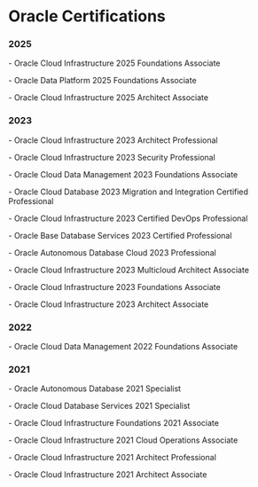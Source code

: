 <h1> Oracle Certifications </h1>

<h3> 2025 </h3>
<p> - Oracle Cloud Infrastructure 2025 Foundations Associate
<p> - Oracle Data Platform 2025 Foundations Associate
<p> - Oracle Cloud Infrastructure 2025 Architect Associate

<h3> 2023 </h3>
<p> - Oracle Cloud Infrastructure 2023 Architect Professional
<p> - Oracle Cloud Infrastructure 2023 Security Professional
<p> - Oracle Cloud Data Management 2023 Foundations Associate
<p> - Oracle Cloud Database 2023 Migration and Integration Certified Professional
<p> - Oracle Cloud Infrastructure 2023 Certified DevOps Professional
<p> - Oracle Base Database Services 2023 Certified Professional
<p> - Oracle Autonomous Database Cloud 2023 Professional
<p> - Oracle Cloud Infrastructure 2023 Multicloud Architect Associate
<p> - Oracle Cloud Infrastructure 2023 Foundations Associate
<p> - Oracle Cloud Infrastructure 2023 Architect Associate

<h3> 2022 </h3>
<p> - Oracle Cloud Data Management 2022 Foundations Associate

<h3> 2021 </h3>
<p> - Oracle Autonomous Database 2021 Specialist
<p> - Oracle Cloud Database Services 2021 Specialist
<p> - Oracle Cloud Infrastructure Foundations 2021 Associate
<p> - Oracle Cloud Infrastructure 2021 Cloud Operations Associate
<p> - Oracle Cloud Infrastructure 2021 Architect Professional
<p> - Oracle Cloud Infrastructure 2021 Architect Associate
